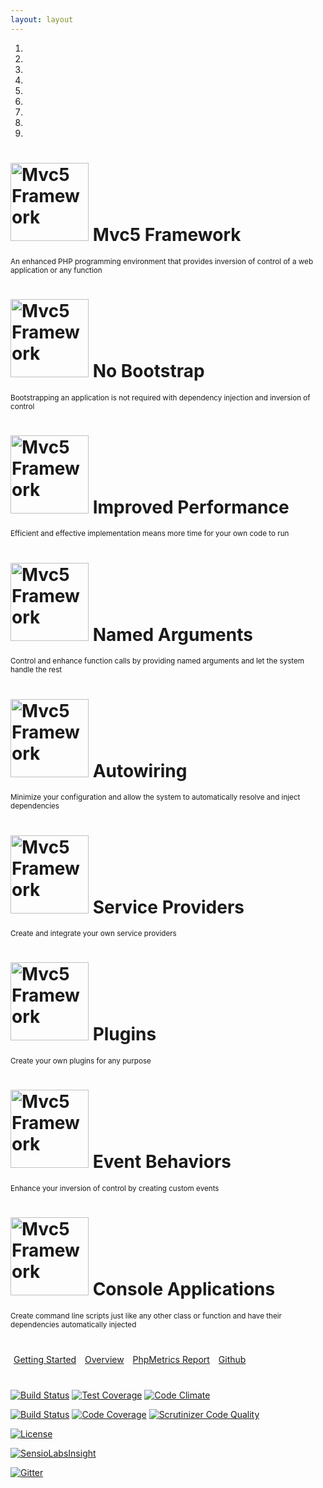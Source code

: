 ```yaml
---
layout: layout
---
```

<div class="masthead container-fluid">
    <div class="container">
        <div id="slides" class="carousel slide" data-ride="carousel">
          <!-- Indicators -->
          <ol class="carousel-indicators">
            <li data-target="#slides" data-slide-to="0" class="active"></li>
            <li data-target="#slides" data-slide-to="1"></li>
            <li data-target="#slides" data-slide-to="2"></li>
            <li data-target="#slides" data-slide-to="3"></li>
            <li data-target="#slides" data-slide-to="4"></li>
            <li data-target="#slides" data-slide-to="5"></li>
            <li data-target="#slides" data-slide-to="6"></li>
            <li data-target="#slides" data-slide-to="7"></li>
            <li data-target="#slides" data-slide-to="8"></li>
          </ol>        
          <!-- Wrapper for slides -->
          <div class="carousel-inner" role="listbox">
                <div class="item active">
                    <h1>
                        <img src="{{ site.baseUrl }}/images/mvc5.png" width="125" height="125" title="Mvc5 Framework">
                        Mvc5 Framework
                    </h1>
                    <small>An enhanced PHP programming environment that provides inversion of control of a web application or any function</small>
                </div>
                <div class="item">
                    <h1>
                        <img src="{{ site.baseUrl }}/images/mvc5.png" width="125" height="125" title="Mvc5 Framework">
                        No Bootstrap
                    </h1>
                    <small>Bootstrapping an application is not required with dependency injection and inversion of control</small>
                </div>
                <div class="item">
                    <h1>
                        <img src="{{ site.baseUrl }}/images/mvc5.png" width="125" height="125" title="Mvc5 Framework">
                        Improved Performance
                    </h1>
                    <small>Efficient and effective implementation means more time for your own code to run</small>
                </div>
                <div class="item">
                    <h1>
                        <img src="{{ site.baseUrl }}/images/mvc5.png" width="125" height="125" title="Mvc5 Framework">
                        Named Arguments
                    </h1>
                    <small>Control and enhance function calls by providing named arguments and let the system handle the rest</small>
                </div>
                <div class="item">
                    <h1>
                        <img src="{{ site.baseUrl }}/images/mvc5.png" width="125" height="125" title="Mvc5 Framework">
                        Autowiring
                    </h1>
                    <small>Minimize your configuration and allow the system to automatically resolve and inject dependencies</small>
                </div>
                <div class="item">
                    <h1>
                        <img src="{{ site.baseUrl }}/images/mvc5.png" width="125" height="125" title="Mvc5 Framework">
                        Service Providers
                    </h1>
                    <small>Create and integrate your own service providers</small>
                </div>
                <div class="item">
                    <h1>
                        <img src="{{ site.baseUrl }}/images/mvc5.png" width="125" height="125" title="Mvc5 Framework">
                        Plugins
                    </h1>
                    <small>Create your own plugins for any purpose</small>
                </div>
                <div class="item">
                    <h1>
                        <img src="{{ site.baseUrl }}/images/mvc5.png" width="125" height="125" title="Mvc5 Framework">
                        Event Behaviors
                    </h1>
                    <small>Enhance your inversion of control by creating custom events</small>
                </div>
                <div class="item">
                    <h1>
                        <img src="{{ site.baseUrl }}/images/mvc5.png" width="125" height="125" title="Mvc5 Framework">
                        Console Applications
                    </h1>
                    <small>Create command line scripts just like any other class or function and have their dependencies automatically injected</small>
                </div>                
          </div>
        </div>
    </div>
</div>
<div class="container">
    <div class="row text-center" style="margin:40px 0;">
        <a style="margin:5px" class="btn btn-default btn-lg" href="/getting-started" role="button"><span class="glyphicon glyphicon-send"></span> Getting Started</a>            
        <a style="margin:5px" class="btn btn-default btn-lg" href="/overview" role="button"><span class="glyphicon glyphicon-book"></span> Overview</a>
        <a style="margin:5px" class="btn btn-default btn-lg" href="/phpmetrics"><span class="glyphicon glyphicon-dashboard"></span> PhpMetrics Report</a>
        <a style="margin:5px" class="btn btn-default btn-lg" href="https://github.com/mvc5/mvc5" role="button"><span class="glyphicon glyphicon-hand-right"></span> Github</a>
    </div>
    <div class="row text-center">
        <p>
            <a href="https://travis-ci.org/mvc5/mvc5"><img src="https://api.travis-ci.org/mvc5/mvc5.svg" alt="Build Status"></a>
            <a href="https://codeclimate.com/github/mvc5/mvc5"><img src="https://codeclimate.com/github/mvc5/mvc5/badges/coverage.svg" alt="Test Coverage"></a>
            <a href="https://codeclimate.com/github/mvc5/mvc5"><img src="https://codeclimate.com/github/mvc5/mvc5/badges/gpa.svg" alt="Code Climate"></a>
        </p>
        <p>
            <a href="https://scrutinizer-ci.com/g/mvc5/mvc5/build-status/master"><img src="https://scrutinizer-ci.com/g/mvc5/mvc5/badges/build.png?b=master" alt="Build Status"></a>
            <a href="https://scrutinizer-ci.com/g/mvc5/mvc5/?branch=master"><img src="https://scrutinizer-ci.com/g/mvc5/mvc5/badges/coverage.png?b=master" alt="Code Coverage"></a>
            <a href="https://scrutinizer-ci.com/g/mvc5/mvc5/?branch=master"><img src="https://scrutinizer-ci.com/g/mvc5/mvc5/badges/quality-score.png?b=master" alt="Scrutinizer Code Quality"></a>
        </p>
        <p><a href="https://packagist.org/packages/mvc5/mvc5"><img src="https://img.shields.io/:license-mit-blue.svg" alt="License"></a></p>
        <p><a href="https://insight.sensiolabs.com/projects/6a19e4e3-e771-46e3-9f10-fe1c06837f43"><img src="https://insight.sensiolabs.com/projects/0468aa74-4897-49f0-b42f-3211401d0c09/big.png" alt="SensioLabsInsight"></a></p>
        <p><a href="https://gitter.im/mvc5/framework?utm_source=badge&amp;utm_medium=badge&amp;utm_campaign=pr-badge"><img src="https://camo.githubusercontent.com/da2edb525cde1455a622c58c0effc3a90b9a181c/68747470733a2f2f6261646765732e6769747465722e696d2f4a6f696e253230436861742e737667" alt="Gitter" data-canonical-src="https://badges.gitter.im/Join%20Chat.svg" style="max-width:100%;"></a></p>
    </div>
</div>